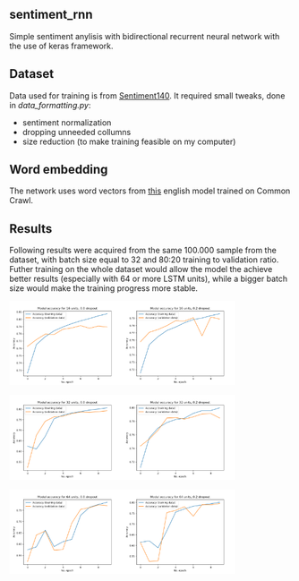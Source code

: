 ## sentiment_rnn
Simple sentiment anylisis with bidirectional recurrent neural network with the use of keras framework. 

## Dataset
Data used for training is from [Sentiment140](http://help.sentiment140.com/for-students). It required small tweaks, done in *data_formatting.py*:
- sentiment normalization
- dropping unneeded collumns 
- size reduction (to make training feasible on my computer)

## Word embedding
The network uses word vectors from [this](https://github.com/facebookresearch/fastText/blob/master/docs/crawl-vectors.md) english model trained on Common Crawl.

## Results
Following results were acquired from the same 100.000 sample from the dataset, with batch size equal to 32 and 80:20 training to validation ratio. Futher training on the whole dataset would allow the model the achieve better results (especially with 64 or more LSTM units), while a bigger batch size would make the training progress more stable.

<img src="/100k%20sample%2C%2032%20batch%20size%20results/accuracy_16_0.0.png" height="50%" width="40%"><img src="/100k%20sample%2C%2032%20batch%20size%20results/accuracy_16_0.2.png" height="50%" width="40%">

<img src="/100k%20sample%2C%2032%20batch%20size%20results/accuracy_32_0.0.png" height="50%" width="40%"><img src="/100k%20sample%2C%2032%20batch%20size%20results/accuracy_32_0.2.png" height="50%" width="40%">

<img src="/100k%20sample%2C%2032%20batch%20size%20results/accuracy_64_0.0.png" height="50%" width="40%"><img src="/100k%20sample%2C%2032%20batch%20size%20results/accuracy_64_0.2.png" height="50%" width="40%">

